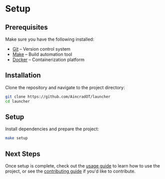 # Setup

## Prerequisites

Make sure you have the following installed:

- [Git](https://git-scm.com/downloads) – Version control system
- [Make](https://www.gnu.org/software/make/#download) – Build automation tool
- [Docker](https://docs.docker.com/desktop/) – Containerization platform

## Installation

Clone the repository and navigate to the project directory:

```bash
git clone https://github.com/AincradOT/launcher
cd launcher
```

## Setup

Install dependencies and prepare the project:

```bash
make setup
```

## Next Steps

Once setup is complete, check out the [usage guide](https://AincradOT.github.io/launcher/usage) to learn how to use the project, or see the [contributing guide](https://AincradOT.github.io/launcher/contributing) if you'd like to contribute.
